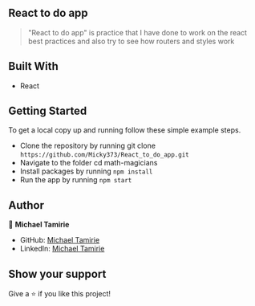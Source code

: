 ## React to do app

> "React to do app" is practice that I have done to work on the react best practices and also try to see how routers and styles work

<!--
## Screenshot

![screenshot](./images/Capture.PNG)

## Live Demo

Not available for this branch -->

## Built With

- React

## Getting Started

To get a local copy up and running follow these simple example steps.

- Clone the repository by running git clone `https://github.com/Micky373/React_to_do_app.git`
- Navigate to the folder cd math-magicians
- Install packages by running `npm install`
- Run the app by running `npm start`

## Author

👤 **Michael Tamirie**

- GitHub: [Michael Tamirie](https://github.com/Micky373)
- LinkedIn: [Michael Tamirie](https://www.linkedin.com/in/michael-tamirie-288a331ab)

## Show your support

Give a ⭐ if you like this project!
